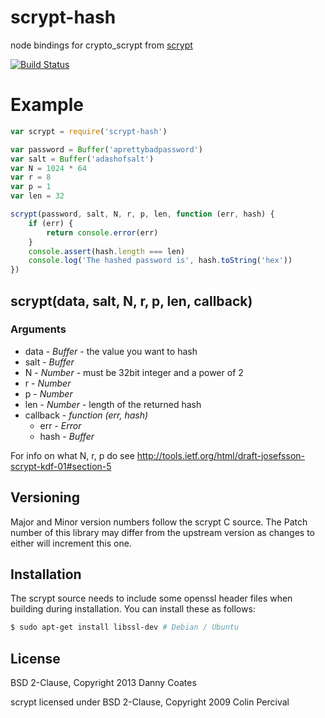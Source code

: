 # scrypt-hash

node bindings for crypto_scrypt from [scrypt](http://www.tarsnap.com/scrypt.html)

[![Build Status](https://travis-ci.org/dannycoates/scrypt-hash.png)](https://travis-ci.org/dannycoates/scrypt-hash)

# Example

```js
var scrypt = require('scrypt-hash')

var password = Buffer('aprettybadpassword')
var salt = Buffer('adashofsalt')
var N = 1024 * 64
var r = 8
var p = 1
var len = 32

scrypt(password, salt, N, r, p, len, function (err, hash) {
	if (err) {
		return console.error(err)
	}
	console.assert(hash.length === len)
	console.log('The hashed password is', hash.toString('hex'))
})
```

## scrypt(data, salt, N, r, p, len, callback)

### Arguments

* data - *Buffer* - the value you want to hash
* salt - *Buffer*
* N - *Number* - must be 32bit integer and a power of 2
* r - *Number*
* p - *Number*
* len - *Number* - length of the returned hash
* callback - *function (err, hash)*
    * err - *Error*
    * hash - *Buffer*

For info on what N, r, p do see http://tools.ietf.org/html/draft-josefsson-scrypt-kdf-01#section-5

## Versioning

Major and Minor version numbers follow the scrypt C source. The Patch number of this library may differ from the upstream version as changes to either will increment this one.

## Installation

The scrypt source needs to include some openssl header files when building during installation. You can install these as follows:

```bash
$ sudo apt-get install libssl-dev # Debian / Ubuntu
```

## License

BSD 2-Clause, Copyright 2013 Danny Coates

scrypt licensed under BSD 2-Clause, Copyright 2009 Colin Percival
